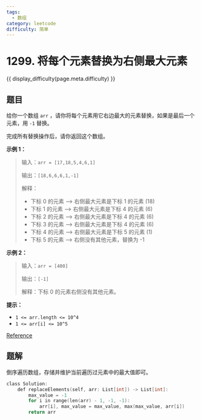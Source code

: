 ```yaml
---
tags:
  - 数组
category: leetcode
difficulty: 简单
---
```


# 1299. 将每个元素替换为右侧最大元素

{{ display_difficulty(page.meta.difficulty) }}

## 题目

给你一个数组 `arr` ，请你将每个元素用它右边最大的元素替换，如果是最后一个元素，用 `-1` 替换。

完成所有替换操作后，请你返回这个数组。

**示例 1：**

> 输入：`arr = [17,18,5,4,6,1]`
>
> 输出：`[18,6,6,6,1,-1]`
>
> 解释：
>
> - 下标 0 的元素 --> 右侧最大元素是下标 1 的元素 (18)
> - 下标 1 的元素 --> 右侧最大元素是下标 4 的元素 (6)
> - 下标 2 的元素 --> 右侧最大元素是下标 4 的元素 (6)
> - 下标 3 的元素 --> 右侧最大元素是下标 4 的元素 (6)
> - 下标 4 的元素 --> 右侧最大元素是下标 5 的元素 (1)
> - 下标 5 的元素 --> 右侧没有其他元素，替换为 -1

**示例 2：**

> 输入：`arr = [400]`
>
> 输出：`[-1]`
>
> 解释：下标 0 的元素右侧没有其他元素。

**提示：**

* `1 <= arr.length <= 10^4`
* `1 <= arr[i] <= 10^5`

[Reference](https://leetcode.cn/problems/replace-elements-with-greatest-element-on-right-side)

## 题解

倒序遍历数组，存储并维护当前遍历过元素中的最大值即可。

```c
class Solution:
    def replaceElements(self, arr: List[int]) -> List[int]:
        max_value = -1
        for i in range(len(arr) - 1, -1, -1):
            arr[i], max_value = max_value, max(max_value, arr[i])
        return arr
```

